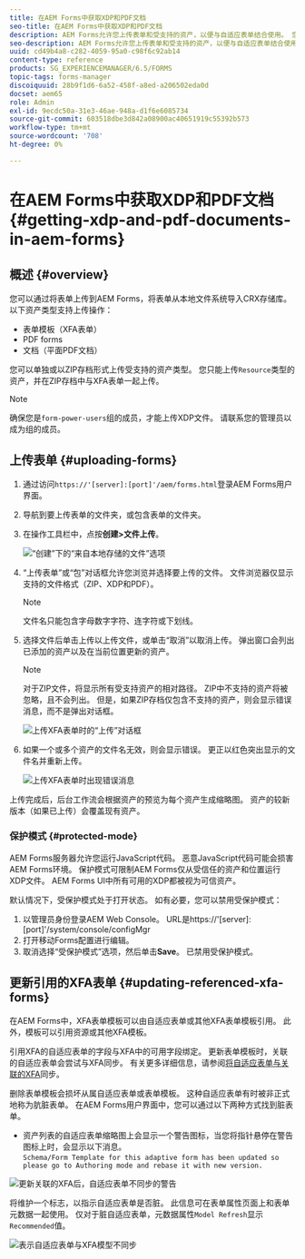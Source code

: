 ```yaml
---
title: 在AEM Forms中获取XDP和PDF文档
seo-title: 在AEM Forms中获取XDP和PDF文档
description: AEM Forms允许您上传表单和受支持的资产，以便与自适应表单结合使用。 您还可以通过ZIP批量上传表单和相关资源。
seo-description: AEM Forms允许您上传表单和受支持的资产，以便与自适应表单结合使用。 您还可以通过ZIP批量上传表单和相关资源。
uuid: cd49b4a8-c282-4059-95a0-c98f6c92ab14
content-type: reference
products: SG_EXPERIENCEMANAGER/6.5/FORMS
topic-tags: forms-manager
discoiquuid: 28b9f1d6-6a52-458f-a8ed-a206502eda0d
docset: aem65
role: Admin
exl-id: 9ecdc50a-31e3-46ae-948a-d1f6e6085734
source-git-commit: 603518dbe3d842a08900ac40651919c55392b573
workflow-type: tm+mt
source-wordcount: '708'
ht-degree: 0%

---
```


# 在AEM Forms中获取XDP和PDF文档{#getting-xdp-and-pdf-documents-in-aem-forms}

## 概述 {#overview}

您可以通过将表单上传到AEM Forms，将表单从本地文件系统导入CRX存储库。 以下资产类型支持上传操作：

* 表单模板（XFA表单）
* PDF forms
* 文档（平面PDF文档）

您可以单独或以ZIP存档形式上传受支持的资产类型。 您只能上传`Resource`类型的资产，并在ZIP存档中与XFA表单一起上传。

>[!NOTE]
>
>确保您是`form-power-users`组的成员，才能上传XDP文件。 请联系您的管理员以成为组的成员。

## 上传表单 {#uploading-forms}

1. 通过访问`https://'[server]:[port]'/aem/forms.html`登录AEM Forms用户界面。
1. 导航到要上传表单的文件夹，或包含表单的文件夹。
1. 在操作工具栏中，点按&#x200B;**创建>文件上传**。

   ![“创建”下的“来自本地存储的文件”选项](assets/step.png)

1. “上传表单”或“包”对话框允许您浏览并选择要上传的文件。 文件浏览器仅显示支持的文件格式（ZIP、XDP和PDF）。

   >[!NOTE]
   >
   >文件名只能包含字母数字字符、连字符或下划线。

1. 选择文件后单击上传以上传文件，或单击“取消”以取消上传。 弹出窗口会列出已添加的资产以及在当前位置更新的资产。

   >[!NOTE]
   >
   >对于ZIP文件，将显示所有受支持资产的相对路径。 ZIP中不支持的资产将被忽略，且不会列出。 但是，如果ZIP存档仅包含不支持的资产，则会显示错误消息，而不是弹出对话框。

   ![上传XFA表单时的“上传”对话框](assets/upload-scr.png)

1. 如果一个或多个资产的文件名无效，则会显示错误。 更正以红色突出显示的文件名并重新上传。

   ![上传XFA表单时出现错误消息](assets/upload-scr-err.png)

上传完成后，后台工作流会根据资产的预览为每个资产生成缩略图。 资产的较新版本（如果已上传）会覆盖现有资产。

### 保护模式 {#protected-mode}

AEM Forms服务器允许您运行JavaScript代码。 恶意JavaScript代码可能会损害AEM Forms环境。 保护模式可限制AEM Forms仅从受信任的资产和位置运行XDP文件。 AEM Forms UI中所有可用的XDP都被视为可信资产。

默认情况下，受保护模式处于打开状态。 如有必要，您可以禁用受保护模式：

1. 以管理员身份登录AEM Web Console。 URL是https://&#39;[server]:[port]&#39;/system/console/configMgr
1. 打开移动Forms配置进行编辑。
1. 取消选择“受保护模式”选项，然后单击&#x200B;**Save**。 已禁用受保护模式。

## 更新引用的XFA表单 {#updating-referenced-xfa-forms}

在AEM Forms中，XFA表单模板可以由自适应表单或其他XFA表单模板引用。 此外，模板可以引用资源或其他XFA模板。

引用XFA的自适应表单的字段与XFA中的可用字段绑定。 更新表单模板时，关联的自适应表单会尝试与XFA同步。 有关更多详细信息，请参阅[将自适应表单与关联的XFA](../../forms/using/synchronizing-adaptive-forms-xfa.md)同步。

删除表单模板会损坏从属自适应表单或表单模板。 这种自适应表单有时被非正式地称为肮脏表单。 在AEM Forms用户界面中，您可以通过以下两种方式找到脏表单。

* 资产列表的自适应表单缩略图上会显示一个警告图标，当您将指针悬停在警告图标上时，会显示以下消息。\
   `Schema/Form Template for this adaptive form has been updated so please go to Authoring mode and rebase it with new version.`

![更新关联的XFA后，自适应表单不同步的警告](assets/dirtyaf.png)

将维护一个标志，以指示自适应表单是否脏。 此信息可在表单属性页面上和表单元数据一起使用。 仅对于脏自适应表单，元数据属性`Model Refresh`显示`Recommended`值。

![表示自适应表单与XFA模型不同步](assets/model-refresh.png)
